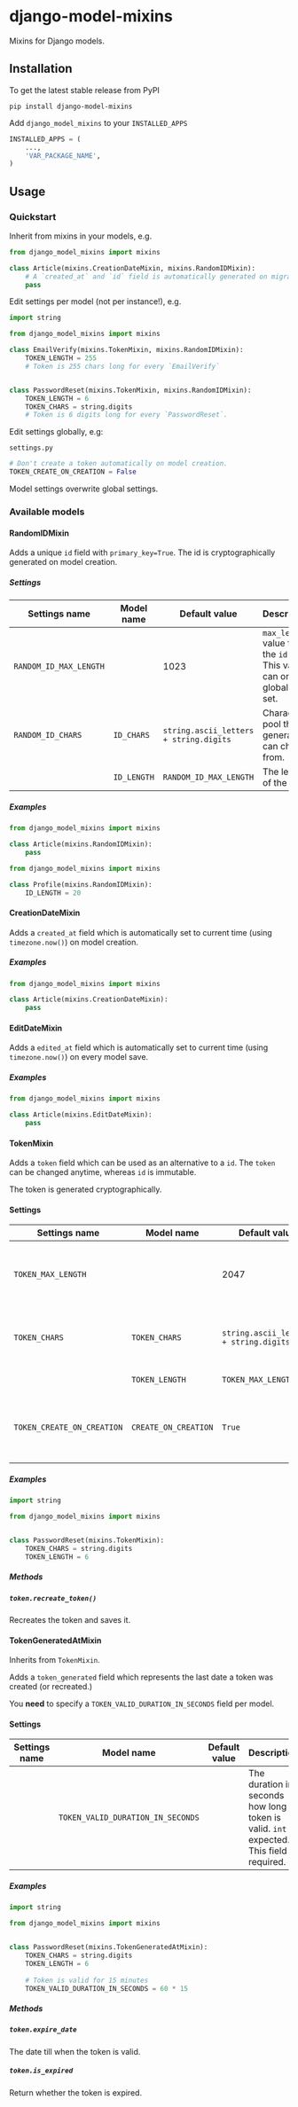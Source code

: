 # django-model-mixins

Mixins for Django models.

## Installation

To get the latest stable release from PyPI

```
pip install django-model-mixins
```

Add `django_model_mixins` to your `INSTALLED_APPS`

```python
INSTALLED_APPS = (
    ...,
    'VAR_PACKAGE_NAME',
)
```

## Usage

### Quickstart

Inherit from mixins in your models, e.g.

```python
from django_model_mixins import mixins

class Article(mixins.CreationDateMixin, mixins.RandomIDMixin):
    # A `created_at` and `id` field is automatically generated on migrations.
    pass
```

Edit settings per model (not per instance!), e.g.

```python
import string

from django_model_mixins import mixins

class EmailVerify(mixins.TokenMixin, mixins.RandomIDMixin):
    TOKEN_LENGTH = 255
    # Token is 255 chars long for every `EmailVerify`


class PasswordReset(mixins.TokenMixin, mixins.RandomIDMixin):
    TOKEN_LENGTH = 6
    TOKEN_CHARS = string.digits
    # Token is 6 digits long for every `PasswordReset`.
```

Edit settings globally, e.g:

`settings.py`
```python
# Don't create a token automatically on model creation.
TOKEN_CREATE_ON_CREATION = False
```

Model settings overwrite global settings.

### Available models

#### RandomIDMixin

Adds a unique `id` field with `primary_key=True`. 
The id is cryptographically generated on model creation.

##### Settings

| Settings name          	| Model name  	| Default value                          	| Description                                                                 	|
|------------------------	|-------------	|----------------------------------------	|-----------------------------------------------------------------------------	|
| `RANDOM_ID_MAX_LENGTH` 	|             	| 1023                                   	| `max_length` value for the `id` field. This value can only be globally set. 	|
| `RANDOM_ID_CHARS`      	| `ID_CHARS`  	| `string.ascii_letters + string.digits` 	| Character pool the generator can choose from.                               	|
|                        	| `ID_LENGTH` 	| `RANDOM_ID_MAX_LENGTH`                 	| The length of the id.                                                       	|

##### Examples

```python
from django_model_mixins import mixins

class Article(mixins.RandomIDMixin):
    pass
```

```python
from django_model_mixins import mixins

class Profile(mixins.RandomIDMixin):
    ID_LENGTH = 20
```



#### CreationDateMixin

Adds a `created_at` field which is automatically set to current time (using `timezone.now()`)
on model creation.

##### Examples

```python
from django_model_mixins import mixins

class Article(mixins.CreationDateMixin):
    pass
```



#### EditDateMixin

Adds a `edited_at` field which is automatically set to current time (using `timezone.now()`)
on every model save.

##### Examples

```python
from django_model_mixins import mixins

class Article(mixins.EditDateMixin):
    pass
```



#### TokenMixin

Adds a `token` field which can be used as an alternative to a `id`.
The `token` can be changed anytime, whereas `id` is immutable.

The token is generated cryptographically.

#### Settings

| Settings name              	| Model name           	| Default value                          	| Description                                                                    	|
|----------------------------	|----------------------	|----------------------------------------	|--------------------------------------------------------------------------------	|
| `TOKEN_MAX_LENGTH`         	|                      	| 2047                                   	| `max_length` value for the `token` field. This value can only be globally set. 	|
| `TOKEN_CHARS`              	| `TOKEN_CHARS`        	| `string.ascii_letters + string.digits` 	| Character pool the generator can choose from.                                  	|
|                            	| `TOKEN_LENGTH`       	| `TOKEN_MAX_LENGTH`                     	| The length of the token.                                                       	|
| `TOKEN_CREATE_ON_CREATION` 	| `CREATE_ON_CREATION` 	| `True`                                 	| Whether a token should automatically be created on model creation.             	|

##### Examples

```python
import string

from django_model_mixins import mixins


class PasswordReset(mixins.TokenMixin):
    TOKEN_CHARS = string.digits
    TOKEN_LENGTH = 6
```

##### Methods

##### `token.recreate_token()`

Recreates the token and saves it.



#### TokenGeneratedAtMixin

Inherits from `TokenMixin`.

Adds a `token_generated` field which represents the last date a token was created (or recreated.)

You **need** to specify a `TOKEN_VALID_DURATION_IN_SECONDS` field per model.

#### Settings

| Settings name 	| Model name                        	| Default value 	| Description                                                                                	|
|---------------	|-----------------------------------	|---------------	|--------------------------------------------------------------------------------------------	|
|               	| `TOKEN_VALID_DURATION_IN_SECONDS` 	|               	| The duration in seconds how long a token is valid. `int` expected. This field is required. 	|
              
##### Examples

```python
import string

from django_model_mixins import mixins


class PasswordReset(mixins.TokenGeneratedAtMixin):
    TOKEN_CHARS = string.digits
    TOKEN_LENGTH = 6
    
    # Token is valid for 15 minutes
    TOKEN_VALID_DURATION_IN_SECONDS = 60 * 15

```

##### Methods

##### `token.expire_date`

The date till when the token is valid.

##### `token.is_expired`

Return whether the token is expired.
